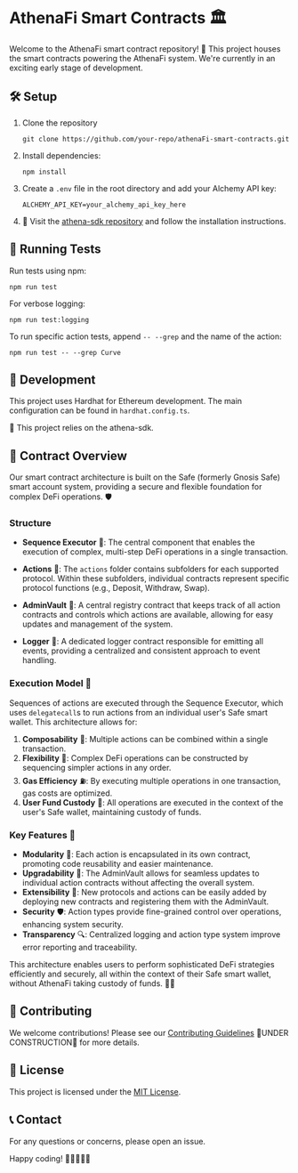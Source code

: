 # AthenaFi Smart Contracts 🏛️

Welcome to the AthenaFi smart contract repository! 🚀 This project houses the smart contracts powering the AthenaFi system. We're currently in an exciting early stage of development.

## 🛠️ Setup

1. Clone the repository

   ```
   git clone https://github.com/your-repo/athenaFi-smart-contracts.git
   ```

2. Install dependencies:

   ```
   npm install
   ```

3. Create a `.env` file in the root directory and add your Alchemy API key:

   ```
   ALCHEMY_API_KEY=your_alchemy_api_key_here
   ```

4. 🔗 Visit the [athena-sdk repository](https://github.com/your-repo/athena-sdk) and follow the installation instructions.

## 🧪 Running Tests

Run tests using npm:

```
npm run test
```

For verbose logging:

```
npm run test:logging
```

To run specific action tests, append `-- --grep` and the name of the action:

```
npm run test -- --grep Curve
```

## 🚀 Development

This project uses Hardhat for Ethereum development. The main configuration can be found in `hardhat.config.ts`.

🔗 This project relies on the athena-sdk.

## 📜 Contract Overview

Our smart contract architecture is built on the Safe (formerly Gnosis Safe) smart account system, providing a secure and flexible foundation for complex DeFi operations. 🛡️

### Structure

- **Sequence Executor** 🔄: The central component that enables the execution of complex, multi-step DeFi operations in a single transaction.

- **Actions** 📁: The `actions` folder contains subfolders for each supported protocol. Within these subfolders, individual contracts represent specific protocol functions (e.g., Deposit, Withdraw, Swap).

- **AdminVault** 🔐: A central registry contract that keeps track of all action contracts and controls which actions are available, allowing for easy updates and management of the system.

- **Logger** 📝: A dedicated logger contract responsible for emitting all events, providing a centralized and consistent approach to event handling.

### Execution Model 🔄

Sequences of actions are executed through the Sequence Executor, which uses `delegatecall`s to run actions from an individual user's Safe smart wallet. This architecture allows for:

1. **Composability** 🧩: Multiple actions can be combined within a single transaction.
2. **Flexibility** 🤸: Complex DeFi operations can be constructed by sequencing simpler actions in any order.
3. **Gas Efficiency** ⛽: By executing multiple operations in one transaction, gas costs are optimized.
4. **User Fund Custody** 💼: All operations are executed in the context of the user's Safe wallet, maintaining custody of funds.

### Key Features 🌟

- **Modularity** 🧱: Each action is encapsulated in its own contract, promoting code reusability and easier maintenance.
- **Upgradability** 🔄: The AdminVault allows for seamless updates to individual action contracts without affecting the overall system.
- **Extensibility** 🔌: New protocols and actions can be easily added by deploying new contracts and registering them with the AdminVault.
- **Security** 🛡️: Action types provide fine-grained control over operations, enhancing system security.
- **Transparency** 🔍: Centralized logging and action type system improve error reporting and traceability.

This architecture enables users to perform sophisticated DeFi strategies efficiently and securely, all within the context of their Safe smart wallet, without AthenaFi taking custody of funds. 🚀💼

## 🤝 Contributing

We welcome contributions! Please see our [Contributing Guidelines](CONTRIBUTING.md) 🚧UNDER CONSTRUCTION🚧 for more details.

## 📄 License

This project is licensed under the [MIT License](LICENSE).

## 📞 Contact

For any questions or concerns, please open an issue.

Happy coding! 🎉👩‍💻👨‍💻
